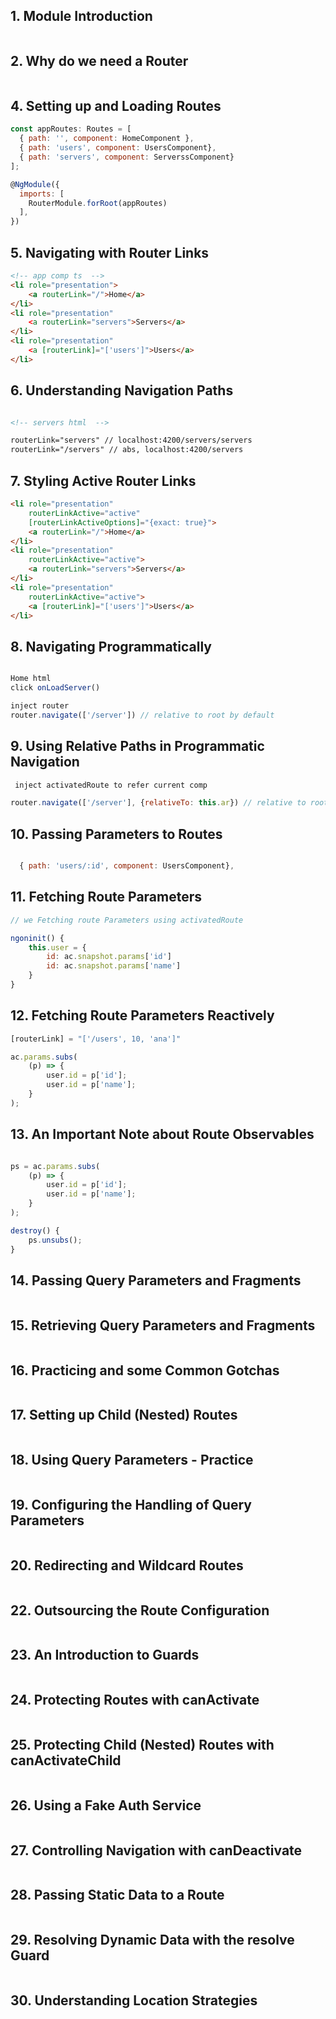 ## 1. Module Introduction

```javascript


```

## 2. Why do we need a Router

```javascript


```

## 4. Setting up and Loading Routes

```javascript
const appRoutes: Routes = [
  { path: '', component: HomeComponent },
  { path: 'users', component: UsersComponent},
  { path: 'servers', component: ServerssComponent}
];

@NgModule({
  imports: [
    RouterModule.forRoot(appRoutes)
  ],
})


```

## 5. Navigating with Router Links

```html
<!-- app comp ts  -->
<li role="presentation">
    <a routerLink="/">Home</a>
</li>
<li role="presentation"
    <a routerLink="servers">Servers</a>
</li>
<li role="presentation"
    <a [routerLink]="['users']">Users</a>
</li>

```

## 6. Understanding Navigation Paths

```html

<!-- servers html  -->

routerLink="servers" // localhost:4200/servers/servers 
routerLink="/servers" // abs, localhost:4200/servers 

```

## 7. Styling Active Router Links

```html
<li role="presentation"
    routerLinkActive="active"
    [routerLinkActiveOptions]="{exact: true}">
    <a routerLink="/">Home</a>
</li>
<li role="presentation"
    routerLinkActive="active">
    <a routerLink="servers">Servers</a>
</li>
<li role="presentation"
    routerLinkActive="active">
    <a [routerLink]="['users']">Users</a>
</li>

```

## 8. Navigating Programmatically

```javascript

Home html 
click onLoadServer()

inject router 
router.navigate(['/server']) // relative to root by default
```

## 9. Using Relative Paths in Programmatic Navigation

```javascript
 inject activatedRoute to refer current comp 

router.navigate(['/server'], {relativeTo: this.ar}) // relative to root by default

```

## 10. Passing Parameters to Routes

```javascript

  { path: 'users/:id', component: UsersComponent},

```

## 11. Fetching Route Parameters

```javascript
// we Fetching route Parameters using activatedRoute

ngoninit() {
    this.user = {
        id: ac.snapshot.params['id']
        id: ac.snapshot.params['name']
    }
}

```

## 12. Fetching Route Parameters Reactively

```javascript
[routerLink] = "['/users', 10, 'ana']"

ac.params.subs(
    (p) => {
        user.id = p['id'];
        user.id = p['name'];
    }
);

```

## 13. An Important Note about Route Observables

```javascript

ps = ac.params.subs(
    (p) => {
        user.id = p['id'];
        user.id = p['name'];
    }
);

destroy() {
    ps.unsubs();
}


```

## 14. Passing Query Parameters and Fragments

```javascript


```

## 15. Retrieving Query Parameters and Fragments

```javascript


```

## 16. Practicing and some Common Gotchas

```javascript


```

## 17. Setting up Child (Nested) Routes

```javascript


```

## 18. Using Query Parameters - Practice

```javascript


```

## 19. Configuring the Handling of Query Parameters

```javascript


```

## 20. Redirecting and Wildcard Routes

```javascript


```

## 22. Outsourcing the Route Configuration

```javascript


```

## 23. An Introduction to Guards

```javascript


```

## 24. Protecting Routes with canActivate

```javascript


```

## 25. Protecting Child (Nested) Routes with canActivateChild

```javascript


```

## 26. Using a Fake Auth Service

```javascript


```

## 27. Controlling Navigation with canDeactivate

```javascript


```

## 28. Passing Static Data to a Route

```javascript


```

## 29. Resolving Dynamic Data with the resolve Guard

```javascript


```

## 30. Understanding Location Strategies

```javascript


```